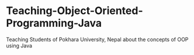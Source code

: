 # Teaching-Object-Oriented-Programming-Java
Teaching Students of Pokhara University, Nepal about the concepts of OOP using Java
